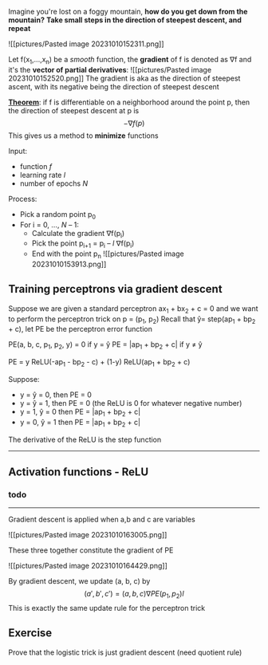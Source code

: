 Imagine you're lost on a foggy mountain, **how do you get down from the mountain?** 
**Take small steps in the direction of steepest descent, and repeat**

![[pictures/Pasted image 20231010152311.png]]

Let f(x<sub>1</sub>,...,x<sub>n</sub>) be a *smooth* function, the **gradient** of f is denoted as $\nabla$f and it's the **vector of partial derivatives**:
![[pictures/Pasted image 20231010152520.png]]
The gradient is aka as the direction of steepest ascent, with its negative being the direction of steepest descent

<b><u>Theorem</u></b>: if f is differentiable on a neighborhood around the point p, then the direction of steepest descent at p is $$-\nabla f(p)$$
This gives us a method to **minimize** functions

Input:
* function *f*
* learning rate *l*
* number of epochs *N*

Process: 
* Pick a random point p<sub>0</sub> 
* For i = 0, …, *N* – 1: 
	* Calculate the gradient ∇f(p<sub>i</sub>) 
	* Pick the point p<sub>i+1</sub> = p<sub>i</sub> – *l* ∇f(p<sub>i</sub>) 
	* End with the point p<sub>n</sub>
![[pictures/Pasted image 20231010153913.png]]

## Training perceptrons via gradient descent

Suppose we are given a standard perceptron ax<sub>1</sub> + bx<sub>2</sub> + c = 0 and we want to perform the perceptron trick on p = (p<sub>1</sub>, p<sub>2</sub>)
Recall that ŷ= step(ap<sub>1</sub> + bp<sub>2</sub> + c), let PE be the perceptron error function

PE(a, b, c, p<sub>1</sub>, p<sub>2</sub>, y) = 0 if y = ŷ 
PE = |ap<sub>1</sub> + bp<sub>2</sub> + c| if y $\neq$ ŷ

PE = y ReLU(-ap<sub>1</sub> - bp<sub>2</sub> - c) + (1-y) ReLU(ap<sub>1</sub> + bp<sub>2</sub> + c)

Suppose:
* y = ŷ = 0, then PE = 0
* y = ŷ = 1, then PE = 0 (the ReLU is 0 for whatever negative number)
* y = 1, ŷ = 0 then PE = |ap<sub>1</sub> + bp<sub>2</sub> + c|
* y = 0, ŷ = 1 then PE = |ap<sub>1</sub> + bp<sub>2</sub> + c|

The derivative of the ReLU is the step function

--------
## Activation functions - ReLU

### todo

----------
Gradient descent is applied when a,b and c are variables

![[pictures/Pasted image 20231010163005.png]]

These three together constitute the gradient of PE

![[pictures/Pasted image 20231010164429.png]]

By gradient descent, we update (a, b, c) by $$(a', b', c') = (a, b, c)\nabla PE (p_1,p_2)l$$
This is exactly the same update rule for the perceptron trick
## Exercise 

Prove that the logistic trick is just gradient descent (need quotient rule)